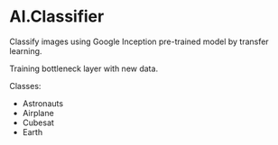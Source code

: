 # AI.Classifier

Classify images using Google Inception pre-trained model by transfer learning. 

Training bottleneck layer with new data.

Classes:

- Astronauts
- Airplane
- Cubesat
- Earth
